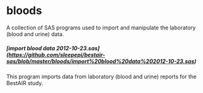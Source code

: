 bloods
======
A collection of SAS programs used to import and manipulate the laboratory (blood and urine) data.

##### [import blood data 2012-10-23.sas] (https://github.com/sleepepi/bestair-sas/blob/master/bloods/import%20blood%20data%202012-10-23.sas) <br />
This program imports data from laboratory (blood and urine) reports for the BestAIR study.
